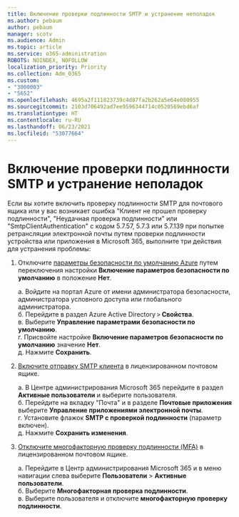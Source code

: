 ```yaml
---
title: Включение проверки подлинности SMTP и устранение неполадок
ms.author: pebaum
author: pebaum
manager: scotv
ms.audience: Admin
ms.topic: article
ms.service: o365-administration
ROBOTS: NOINDEX, NOFOLLOW
localization_priority: Priority
ms.collection: Adm_O365
ms.custom:
- "3000003"
- "5652"
ms.openlocfilehash: 4695a2f111823739c4d87fa2b262a5e64e080955
ms.sourcegitcommit: 2103d706492ad7ee9596344714c0520569ebd6af
ms.translationtype: HT
ms.contentlocale: ru-RU
ms.lasthandoff: 06/23/2021
ms.locfileid: "53077664"
---
```

# <a name="enable-smtp-authentication-and-troubleshooting"></a>Включение проверки подлинности SMTP и устранение неполадок

Если вы хотите включить проверку подлинности SMTP для почтового ящика или у вас возникает ошибка "Клиент не прошел проверку подлинности", "Неудачная проверка подлинности" или "SmtpClientAuthentication" с кодом 5.7.57, 5.7.3 или 5.7.139 при попытке ретрансляции электронной почты путем проверки подлинности устройства или приложения в Microsoft 365, выполните три действия для устранения проблемы:

1. Отключите [параметры безопасности по умолчанию Azure](/azure/active-directory/fundamentals/concept-fundamentals-security-defaults) путем переключения настройки **Включение параметров безопасности по умолчанию** в положение **Нет**.

    а. Войдите на портал Azure от имени администратора безопасности, администратора условного доступа или глобального администратора.<BR/>
    б. Перейдите в раздел Azure Active Directory > **Свойства**.<BR/>
    в. Выберите **Управление параметрами безопасности по умолчанию**.<BR/>
    г. Присвойте настройке **Включение параметров безопасности по умолчанию** значение **Нет**.<BR/>
    д. Нажмите **Сохранить**.

2. [Включите отправку SMTP клиента](/exchange/clients-and-mobile-in-exchange-online/authenticated-client-smtp-submission#enable-smtp-auth-for-specific-mailboxes) в лицензированном почтовом ящике.

    а. В Центре администрирования Microsoft 365 перейдите в раздел **Активные пользователи** и выберите пользователя.<BR/>
    б. Перейдите на вкладку "Почта" и в разделе **Почтовые приложения** выберите **Управление приложениями электронной почты**.<BR/>
    г. Установите флажок **SMTP с проверкой подлинности** (параметр включен).<BR/>
    д. Нажмите **Сохранить изменения**.<BR/>

3. [Отключите многофакторную проверку подлинности (MFA)](/microsoft-365/admin/security-and-compliance/set-up-multi-factor-authentication#turn-off-legacy-per-user-mfa) в лицензированном почтовом ящике.

    а. Перейдите в Центр администрирования Microsoft 365 и в меню навигации слева выберите **Пользователи** > **Активные пользователи**.<BR/>
    б. Выберите **Многофакторная проверка подлинности**.<BR/>
    в. Выберите пользователя и отключите **многофакторную проверку подлинности**.<BR/>
